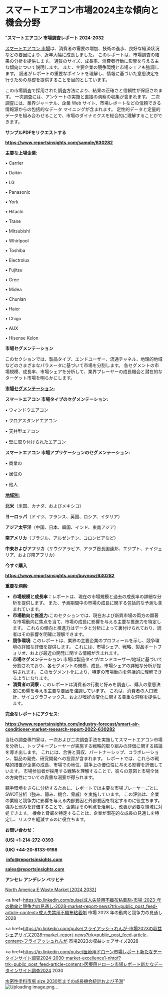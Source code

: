 # スマートエアコン市場2024主な傾向と機会分野

"<strong>スマートエアコン 市場調査レポート 2024-2032</strong>

<a href=https://www.reportsinsights.com/sample/630282>スマートエアコン 市場</a>は、消費者の需要の増加、技術の進歩、良好な経済状況などの要因により、近年大幅に成長しました。 このレポートは、市場調査の結果の分析を提供します。 通貨のサイズ、成長率、消費者行動に影響を与える主な傾向について説明します。 また、主要企業の競争環境と市場シェアも強調します。 読者がレポートの重要なポイントを理解し、情報に基づいた意思決定を行うための基礎を提供することを目的としています。

この市場調査で採用された調査方法により、結果の正確さと信頼性が保証されます。 一次調査には、アンケートの実施と直接の洞察の収集が含まれます。 二次調査には、業界ジャーナル、企業 Web サイト、市場レポートなどの信頼できる情報源からの包括的なデータ マイニングが含まれます。 定性的データと定量的データを組み合わせることで、市場のダイナミクスを総合的に理解することができます。

<strong><b>サンプルPDFをリクエストする</b></strong>

<a href=https://www.reportsinsights.com/sample/630282><strong><u>https://www.reportsinsights.com/sample/630282</u></strong></a>

<strong>主要な上場企業:</strong>

• Carrier

• Daikin

• LG

• Panasonic

• York

• Hitachi

• Trane

• Mitsubishi

• Whirlpool

• Toshiba

• Electrolux

• Fujitsu

• Gree

• Midea

• Chunlan

• Haier

• Chigo

• AUX

• Hisense Kelon

<strong>市場セグメンテーション</strong>

このセクションでは、製品タイプ、エンドユーザー、流通チャネル、地理的地域などのさまざまなパラメータに基づいて市場を分割します。 各セグメントの市場規模、成長率、市場シェアを分析して、業界プレーヤーの成長機会と潜在的なターゲット市場を明らかにします。

<strong><u>市場セグメンテーション</u></strong><strong><u>:</u></strong>

<strong>スマートエアコン 市場タイプのセグメンテーション:</strong>

• ウィンドウエアコン

• フロアスタンドエアコン

• 天井型エアコン

• 壁に取り付けられたエアコン

<strong>スマートエアコン 市場アプリケーションのセグメンテーション:</strong>

• 商業の

• 居住の

• 他人

<strong><u>地域別</u></strong><strong><u>:</u></strong>

<strong>北米</strong>（米国、カナダ、およびメキシコ）

<strong>ヨーロッパ</strong>（ドイツ、フランス、英国、ロシア、イタリア）

<strong>アジア太平洋</strong>（中国、日本、韓国、インド、東南アジア）

<strong>南アメリカ</strong>（ブラジル、アルゼンチン、コロンビアなど）

<strong>中東およびアフリカ</strong>（サウジアラビア、アラブ首長国連邦、エジプト、ナイジェリア、および南アフリカ）

<strong>今すぐ購入</strong>

<a href=https://www.reportsinsights.com/buynow/630282><strong><u>https://www.reportsinsights.com/buynow/630282</u></strong></a>

<strong>重要な洞察:</strong>
<ul>
  <li><strong>市場規模と成長率：</strong>レポートは、現在の市場規模と過去の成長率の詳細な分析を提供します。 また、予測期間中の市場の成長に関する包括的な予測も含まれています。</li>
  <li><strong>市場動向と推進力:</strong>このセクションでは、現在および新興市場の両方の顕著な市場動向に焦点を当て、市場の成長に影響を与える主要な推進力を特定します。 これらの傾向と推進力はデータと分析によって裏付けられており、読者はその影響を明確に理解できます。</li>
  <li><strong>競争環境</strong>: このレポートは、業界の主要企業のプロフィールを示し、競争環境の詳細な評価を提供します。 これには、市場シェア、戦略、製品ポートフォリオ、および最近の開発に関する情報が含まれます。</li>
  <li><strong>市場セグメンテーション: </strong>市場は製品タイプ/エンドユーザー/地域に基づいて分割されており、各セグメントの規模、成長、市場シェアの詳細な分析が提供されます。 このセグメント化により、特定の市場動向を包括的に理解できるようになります。</li>
  <li><strong>消費者の洞察 : </strong>このレポートは消費者の行動と好みを調査し、購入の意思決定に影響を与える主要な要因を強調しています。 これは、消費者の人口統計、サイコグラフィックス、および嗜好の変化に関する貴重な洞察を提供します。</li>
</ul>
<strong>完全なレポートにアクセス:</strong>

<a href=https://www.reportsinsights.com/industry-forecast/smart-air-conditioner-market-research-report-2022-630282><strong><u><b>https://www.reportsinsights.com/industry-forecast/smart-air-conditioner-market-research-report-2022-630282</b></u></strong></a>

当社の調査専門家は、一次および二次調査手法を実施してスマートエアコン市場を分析し、トップキープレーヤーが実施する戦略的取り組みの評価に関する結論を導き出します。 これには、合併と買収、パートナーシップ、コラボレーション、製品の発売、研究開発への投資が含まれます。 レポートでは、これらの戦略的措置が企業の成長、市場での地位、競争上の優位性に与える影響を評価しています。 市場参加者が採用する戦略を理解することで、彼らの意図と市場全体の方向性についての貴重な洞察が得られます。

競争環境をさらに分析するために、レポートでは主要な市場プレーヤーごとにSWOT分析（強み、弱み、機会、脅威）を実施しています。 この評価は、企業の業績と競争力に影響を与える内部要因と外部要因を特定するのに役立ちます。 強みと弱みを評価することで、企業はその利点を活用し、改善が必要な領域に対処できます。 機会と脅威を特定することは、企業が潜在的な成長の見通しを特定し、リスクを軽減するのに役立ちます。

<strong>お問い合わせ：</strong>

<strong>(US) +1-214-272-0393</strong>

<strong>(UK) +44-20-8133-9198</strong>

<strong> </strong><a href=info@reportsinsights.com><strong><u>info@reportsinsights.com</u></strong></a>

<a href=sales@reportsinsights.com><strong><u>sales@reportsinsights.com</u></strong></a>

<strong>アンセレ アンデレン ベリヒテ</strong>

<a href=https://www.linkedin.com/pulse/north-america-e-waste-market-2024-landscape-aurubis-onyfe/>North America E Waste Market [2024 2032]</a>

<a href=https://jp.linkedin.com/pulse/成人失禁用不織布粘着剤-市場-2023-年の動向と競争力の見通し-2028-market-report-news?trk=public_post_feed-article-content>成人失禁用不織布粘着剤 市場 2023 年の動向と競争力の見通し 2028</a>

<a href=https://jp.linkedin.com/pulse/フライアッシュれんが-市場2023の収益シェアサイズ2028-market-report-news?trk=public_post_feed-article-content>フライアッシュれんが 市場2023の収益シェアサイズ2028</a>

<a href=https://jp.linkedin.com/pulse/医療用ドローン市場レポート新たなデータインサイト調査2024-2030-market-excellence1-nhtof?trk=public_post_feed-article-content>医療用ドローン市場レポート新たなデータインサイト調査2024 2030</a>

<a href=https://www.linkedin.com/pulse/水密性塗料市場-size-2030年までの成長機会統計および予測-tribunal-analytics-360-vz29f/>水密性塗料市場 size 2030年までの成長機会統計および予測</a>"
![Uploading image.png…]()
